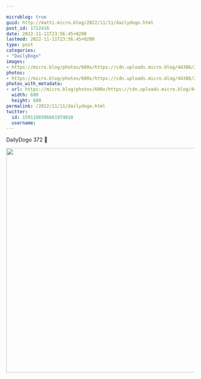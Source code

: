 ```yaml
---

microblog: true
guid: http://matti.micro.blog/2022/11/11/dailydogo.html
post_id: 1712416
date: 2022-11-11T23:56:45+0200
lastmod: 2022-11-11T23:56:45+0200
type: post
categories:
- "DailyDogo"
images:
- https://micro.blog/photos/600x/https://cdn.uploads.micro.blog/44388/2022/1c0a09410c.jpg
photos:
- https://micro.blog/photos/600x/https://cdn.uploads.micro.blog/44388/2022/1c0a09410c.jpg
photos_with_metadata:
- url: https://micro.blog/photos/600x/https://cdn.uploads.micro.blog/44388/2022/1c0a09410c.jpg
  width: 600
  height: 600
permalink: /2022/11/11/dailydogo.html
twitter:
  id: 1591188306661974018
  username:
---
```

DailyDogo 372 🐶

<img src="https://micro.blog/photos/600x/https://blog.martin-haehnel.de/uploads/2022/1c0a09410c.jpg" width="600" height="600" alt="" />
